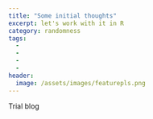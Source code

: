 ```yaml
---
title: "Some initial thoughts"
excerpt: let's work with it in R 
category: randomness
tags:
  - 
  - 
  - 
  - 
header:
  image: /assets/images/featurepls.png
---
```


Trial blog